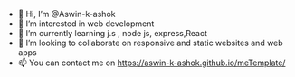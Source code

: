 - 👋 Hi, I’m @Aswin-k-ashok
- 👀 I’m interested in web development 
- 🌱 I’m currently learning j.s , node js, express,React
- 💞️ I’m looking to collaborate on responsive and static websites and web apps
- 📫 You can contact me on https://aswin-k-ashok.github.io/meTemplate/

<!---
Aswin-k-ashok/Aswin-k-ashok is a ✨ special ✨ repository because its `README.md` (this file) appears on your GitHub profile.
You can click the Preview link to take a look at your changes.
--->
